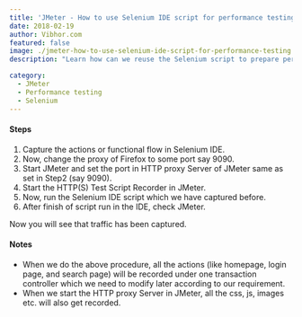 ```yaml
---
title: 'JMeter - How to use Selenium IDE script for performance testing?'
date: 2018-02-19
author: Vibhor.com
featured: false
image: ./jmeter-how-to-use-selenium-ide-script-for-performance-testing.jpg
description: "Learn how can we reuse the Selenium script to prepare performance test scripts."

category:
  - JMeter
  - Performance testing
  - Selenium
---
```


<div class="entry-content">
<h4 class="blog-subtitle">Steps</h4>
<ol >
<li>Capture the actions or functional flow in Selenium IDE.</li>
<li>Now, change the proxy of Firefox to some port say 9090.</li>
<li>Start JMeter and set the port in HTTP proxy Server of JMeter same as set in Step2 (say 9090).</li>
<li>Start the HTTP(S) Test Script Recorder in JMeter.</li>
<li>Now, run the Selenium IDE script which we have captured before.</li>
<li>After finish of script run in the IDE, check JMeter.</li>
</ol>
<p >Now you will see that traffic has been captured.</p>
<h4 class="blog-subtitle">Notes</h4>
<ul >
<li>When we do the above procedure, all the actions (like homepage, login page, and search page) will be recorded under one transaction controller which we need to modify later according to our requirement.</li>
<li>When we start the HTTP proxy Server in JMeter, all the css, js, images etc. will also get recorded.</li>
</ul>
</div>
